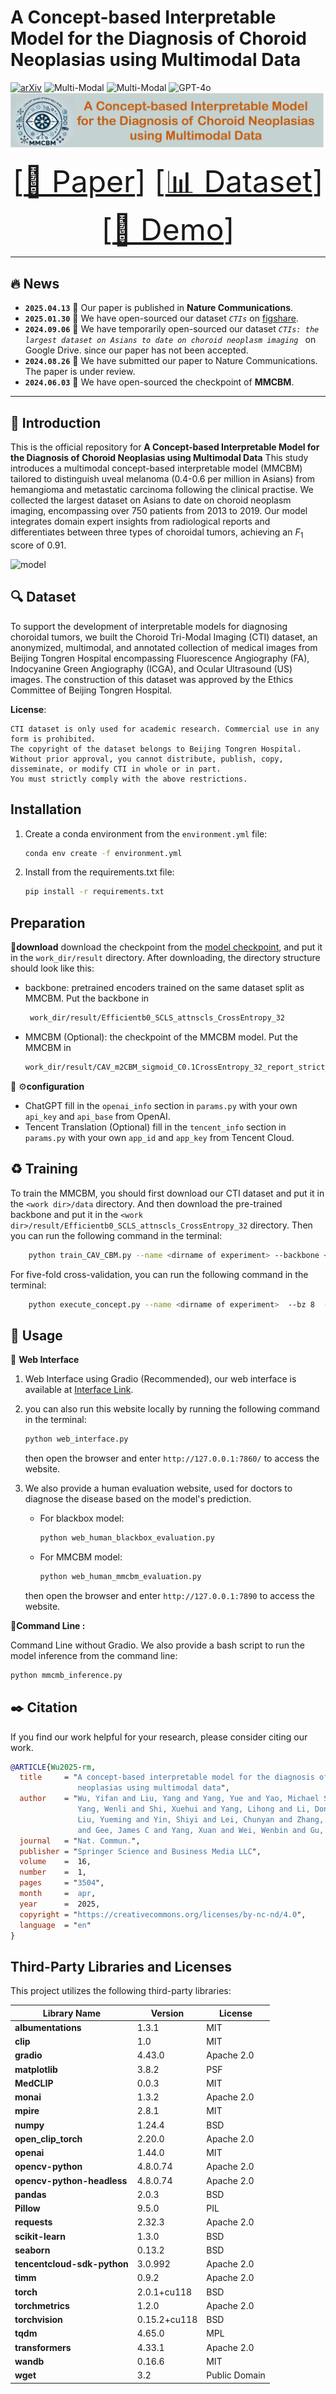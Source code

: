 # A Concept-based Interpretable Model for the Diagnosis of Choroid Neoplasias using Multimodal Data

[![arXiv](https://img.shields.io/badge/arXiv-MMCBM-red)](https://arxiv.org/abs/2403.05606)
![Multi-Modal](https://img.shields.io/badge/Data-Multi--Modal-blue) 
![Multi-Modal](https://img.shields.io/badge/Task-Interpretable-green) 
![GPT-4o](https://img.shields.io/badge/Model-GPT--4-green)
![model](images/title.png)

<font size=7><div align='center' >
[[📖 Paper](https://www.nature.com/articles/s41467-025-58801-7)]
[[📊 Dataset](https://figshare.com/articles/dataset/CTI_Dataset/28255265/2?file=51845132)]
[[🌟 Demo](https://mmcbm.liuy.site)] </div></font>

---
## 🔥 News
* **`2025.04.13`** 🌟 Our paper is published in **Nature Communications**.
* **`2025.01.30`** 🌟 We have open-sourced our dataset *`CTIs`* on [figshare](https://figshare.com/articles/dataset/CTI_Dataset/28255265/2?file=51845132).
* **`2024.09.06`** 🌟 We have temporarily open-sourced our dataset *`CTIs: the largest dataset on Asians to date on choroid neoplasm imaging `* on Google Drive.
since our paper has not been accepted.
* **`2024.08.26`** 🌟 We have submitted our paper to Nature Communications. The paper is under review.
* **`2024.06.03`** 🌟 We have open-sourced the checkpoint of **MMCBM**.


---
## 👀 Introduction
This is the official repository for **A Concept-based Interpretable Model for the Diagnosis of Choroid Neoplasias using Multimodal Data**
This study introduces a multimodal concept-based interpretable model (MMCBM) tailored to distinguish uveal melanoma 
(0.4-0.6 per million in Asians) from hemangioma and metastatic carcinoma following the clinical practise. We collected 
the largest dataset on Asians to date on choroid neoplasm imaging, encompassing over 750 patients from 2013 to 2019. 
Our model integrates domain expert insights from radiological reports and differentiates between three types of choroidal 
tumors, achieving an $F_1$ score of 0.91.

![model](images/Fig1_v2.png)


## 🔍 Dataset
To support the development of interpretable models for diagnosing choroidal tumors, 
we built the Choroid Tri-Modal Imaging (CTI) dataset, an anonymized, multimodal, 
and annotated collection of medical images from Beijing Tongren Hospital encompassing Fluorescence Angiography (FA), 
Indocyanine Green Angiography (ICGA), and Ocular Ultrasound (US) images. 
The construction of this dataset was approved by the Ethics Committee of Beijing Tongren Hospital.

**License**:
```
CTI dataset is only used for academic research. Commercial use in any form is prohibited.
The copyright of the dataset belongs to Beijing Tongren Hospital.
Without prior approval, you cannot distribute, publish, copy, disseminate, or modify CTI in whole or in part. 
You must strictly comply with the above restrictions.
```


## Installation

1. Create a conda environment from the `environment.yml` file:
   ```bash
   conda env create -f environment.yml
   ```

2. Install from the requirements.txt file:
   ```bash
   pip install -r requirements.txt
   ```

## Preparation

📍**download**
download the checkpoint from the [model checkpoint](https://drive.google.com/drive/folders/1YwDhqC_M9ACBnGjn_8IZouWHgJx1ue5Q?usp=drive_link), and put it in the `work_dir/result` directory. 
After downloading, the directory structure should look like this:
 + backbone: pretrained encoders trained on the same dataset split as MMCBM. Put the backbone in 
   ```bash
    work_dir/result/Efficientb0_SCLS_attnscls_CrossEntropy_32
   ```
 + MMCBM (Optional): the checkpoint of the MMCBM model. Put the MMCBM in
   ```bash
   work_dir/result/CAV_m2CBM_sigmoid_C0.1CrossEntropy_32_report_strict_aow_zero_MM_max
   ```


📍 ⚙️**configuration**
+ ChatGPT
   fill in the `openai_info` section in `params.py` with your own `api_key` and `api_base` from OpenAI. 
+ Tencent Translation (Optional)
   fill in the `tencent_info` section in `params.py` with your own `app_id` and `app_key` from Tencent Cloud.
## ♻️ Training
To train the MMCBM, you should first download our CTI dataset and put it in the `<work dir>/data` directory. 
And then download the pre-trained backbone and put it in the `<work dir>/result/Efficientb0_SCLS_attnscls_CrossEntropy_32` directory.
Then you can run the following command in the terminal:
```bash
    python train_CAV_CBM.py --name <dirname of experiment> --backbone <backbone dir> --epoch 200 --lr 1e-3 --device 0 --bz 8 --k 0
```

For five-fold cross-validation, you can run the following command in the terminal:
```bash
    python execute_concept.py --name <dirname of experiment>  --bz 8  --backbone <backbone dir> --clip_name cav --device 1,2,3,4,5 --k 0,1,2,3,4,5 --lr 0.001
```

## 🔮 Usage
📍 **Web Interface**
1. Web Interface using Gradio (Recommended), our web interface is available
   at [Interface Link](https://mmcbm.liuy.site).
2. you can also run this website locally by running the following command in the terminal:
   ```bash
   python web_interface.py
   ```
   then open the browser and enter `http://127.0.0.1:7860/` to access the website.

3. We also provide a human evaluation website, used for doctors to diagnose the disease based on the model's prediction.
   + For blackbox model:
       ```bash
       python web_human_blackbox_evaluation.py
       ```
   + For MMCBM model:
       ```bash
       python web_human_mmcbm_evaluation.py
       ```
   then open the browser and enter `http://127.0.0.1:7890` to access the website.

📍**Command Line :**

Command Line without Gradio. We also provide a bash script to run the model inference from the command line:
   ```bash
   python mmcmb_inference.py
   ```


## ✒️  Citation

If you find our work helpful for your research, please consider citing our work.   

```bibtex
@ARTICLE{Wu2025-rm,
  title     = "A concept-based interpretable model for the diagnosis of choroid
               neoplasias using multimodal data",
  author    = "Wu, Yifan and Liu, Yang and Yang, Yue and Yao, Michael S and
               Yang, Wenli and Shi, Xuehui and Yang, Lihong and Li, Dongjun and
               Liu, Yueming and Yin, Shiyi and Lei, Chunyan and Zhang, Meixia
               and Gee, James C and Yang, Xuan and Wei, Wenbin and Gu, Shi",
  journal   = "Nat. Commun.",
  publisher = "Springer Science and Business Media LLC",
  volume    =  16,
  number    =  1,
  pages     = "3504",
  month     =  apr,
  year      =  2025,
  copyright = "https://creativecommons.org/licenses/by-nc-nd/4.0",
  language  = "en"
}

```

## Third-Party Libraries and Licenses

This project utilizes the following third-party libraries:

| Library Name               | Version       | License       |
|----------------------------|---------------|----------------|
| **albumentations**         | 1.3.1         | MIT            |
| **clip**                   | 1.0           | MIT            |
| **gradio**                 | 4.43.0        | Apache 2.0     |
| **matplotlib**             | 3.8.2         | PSF            |
| **MedCLIP**                | 0.0.3         | MIT            |
| **monai**                  | 1.3.2         | Apache 2.0     |
| **mpire**                  | 2.8.1         | MIT            |
| **numpy**                  | 1.24.4        | BSD            |
| **open_clip_torch**        | 2.20.0        | Apache 2.0     |
| **openai**                 | 1.44.0        | MIT            |
| **opencv-python**          | 4.8.0.74      | Apache 2.0     |
| **opencv-python-headless** | 4.8.0.74      | Apache 2.0     |
| **pandas**                 | 2.0.3         | BSD            |
| **Pillow**                 | 9.5.0         | PIL            |
| **requests**               | 2.32.3        | Apache 2.0     |
| **scikit-learn**           | 1.3.0         | BSD            |
| **seaborn**                | 0.13.2        | BSD            |
| **tencentcloud-sdk-python**| 3.0.992       | Apache 2.0     |
| **timm**                   | 0.9.2         | Apache 2.0     |
| **torch**                  | 2.0.1+cu118   | BSD            |
| **torchmetrics**           | 1.2.0         | Apache 2.0     |
| **torchvision**            | 0.15.2+cu118  | BSD            |
| **tqdm**                   | 4.65.0        | MPL            |
| **transformers**           | 4.33.1        | Apache 2.0     |
| **wandb**                  | 0.16.6        | MIT            |
| **wget**                   | 3.2           | Public Domain  |

